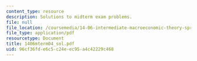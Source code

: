 ```yaml
---
content_type: resource
description: Solutions to midterm exam problems.
file: null
file_location: /coursemedia/14-06-intermediate-macroeconomic-theory-spring-2004/96cf36fde6c5c24eec95a4c42229c468_1406mterm04_sol.pdf
file_type: application/pdf
resourcetype: Document
title: 1406mterm04_sol.pdf
uid: 96cf36fd-e6c5-c24e-ec95-a4c42229c468
---
```

